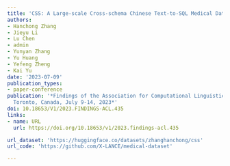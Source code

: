 ```yaml
---
title: 'CSS: A Large-scale Cross-schema Chinese Text-to-SQL Medical Dataset'
authors:
- Hanchong Zhang
- Jieyu Li
- Lu Chen
- admin
- Yunyan Zhang
- Yu Huang
- Yefeng Zheng
- Kai Yu
date: '2023-07-09'
publication_types:
- paper-conference
publication: '*Findings of the Association for Computational Linguistics: ACL 2023,
  Toronto, Canada, July 9-14, 2023*'
doi: 10.18653/V1/2023.FINDINGS-ACL.435
links:
- name: URL
  url: https://doi.org/10.18653/v1/2023.findings-acl.435

url_dataset: 'https://huggingface.co/datasets/zhanghanchong/css'
url_code: 'https://github.com/X-LANCE/medical-dataset'

---
```


